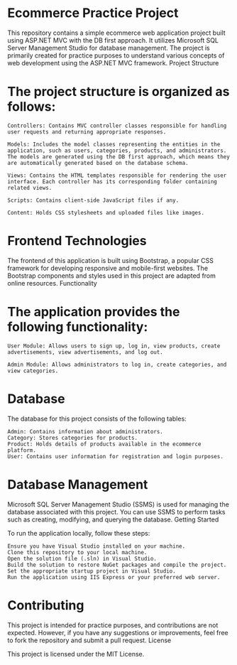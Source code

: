 # Ecommerce Practice Project

This repository contains a simple ecommerce web application project built using ASP.NET MVC with the DB first approach. It utilizes Microsoft SQL Server Management Studio for database management. The project is primarily created for practice purposes to understand various concepts of web development using the ASP.NET MVC framework.
Project Structure

# The project structure is organized as follows:

    Controllers: Contains MVC controller classes responsible for handling user requests and returning appropriate responses.

    Models: Includes the model classes representing the entities in the application, such as users, categories, products, and administrators. The models are generated using the DB first approach, which means they are automatically generated based on the database schema.

    Views: Contains the HTML templates responsible for rendering the user interface. Each controller has its corresponding folder containing related views.

    Scripts: Contains client-side JavaScript files if any.

    Content: Holds CSS stylesheets and uploaded files like images.

# Frontend Technologies

The frontend of this application is built using Bootstrap, a popular CSS framework for developing responsive and mobile-first websites. The Bootstrap components and styles used in this project are adapted from online resources.
Functionality

# The application provides the following functionality:

    User Module: Allows users to sign up, log in, view products, create advertisements, view advertisements, and log out.

    Admin Module: Allows administrators to log in, create categories, and view categories.

# Database

The database for this project consists of the following tables:

    Admin: Contains information about administrators.
    Category: Stores categories for products.
    Product: Holds details of products available in the ecommerce platform.
    User: Contains user information for registration and login purposes.

# Database Management

Microsoft SQL Server Management Studio (SSMS) is used for managing the database associated with this project. You can use SSMS to perform tasks such as creating, modifying, and querying the database.
Getting Started

To run the application locally, follow these steps:

    Ensure you have Visual Studio installed on your machine.
    Clone this repository to your local machine.
    Open the solution file (.sln) in Visual Studio.
    Build the solution to restore NuGet packages and compile the project.
    Set the appropriate startup project in Visual Studio.
    Run the application using IIS Express or your preferred web server.

# Contributing

This project is intended for practice purposes, and contributions are not expected. However, if you have any suggestions or improvements, feel free to fork the repository and submit a pull request.
License

This project is licensed under the MIT License.
